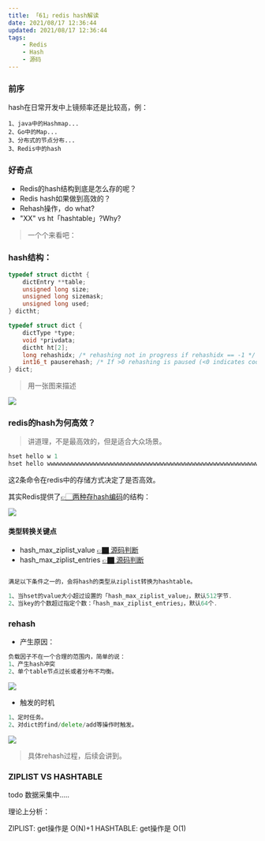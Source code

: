 ```yaml
---
title: 「61」redis hash解读
date: 2021/08/17 12:36:44
updated: 2021/08/17 12:36:44
tags:
    - Redis
    - Hash
    - 源码
---
```


### 前序

hash在日常开发中上镜频率还是比较高，例：

```
1、java中的Hashmap...
2、Go中的Map...
3、分布式的节点分布...
3、Redis中的hash
```

### 好奇点

* Redis的hash结构到底是怎么存的呢？
* Redis hash如果做到高效的？
* Rehash操作，do what?
* "XX" vs ht「hashtable」?Why?

<!--more-->

>一个个来看吧：

### hash结构：

```c++
typedef struct dictht {
    dictEntry **table;
    unsigned long size;
    unsigned long sizemask;
    unsigned long used;
} dictht;

typedef struct dict {
    dictType *type;
    void *privdata;
    dictht ht[2];
    long rehashidx; /* rehashing not in progress if rehashidx == -1 */
    int16_t pauserehash; /* If >0 rehashing is paused (<0 indicates coding error) */
} dict;
```

>用一张图来描述

![](https://crab-1251738482.cos.ap-guangzhou.myqcloud.com/clipboard_20210817_094456.png)

### redis的hash为何高效？

>讲道理，不是最高效的，但是适合大众场景。

```go
hset hello w 1
hset hello wwwwwwwwwwwwwwwwwwwwwwwwwwwwwwwwwwwwwwwwwwwwwwwwwwwwwwwwwwwwwwwwwwwwwwwwwwww 1
```

这2条命令在redis中的存储方式决定了是否高效。

其实Redis提供了[👉🏻两种存hash编码](https://github.com/redis/redis/blob/6.2/src/server.h#L701)的结构：

![](https://crab-1251738482.cos.ap-guangzhou.myqcloud.com/clipboard_20210817_095231.png)

#### 类型转换关键点

* hash_max_ziplist_value [👉🏿 源码判断](https://github.com/redis/redis/blob/6.2/src/t_hash.c#L47)
* hash_max_ziplist_entries [👉🏿 源码判断](https://github.com/redis/redis/blob/6.2/src/t_hash.c#L235)

```go

满足以下条件之一的，会将hash的类型从ziplist转换为hashtable。

1、当hset的value大小超过设置的「hash_max_ziplist_value」，默认512字节. 
2、当key的个数超过指定个数：「hash_max_ziplist_entries」，默认64个.
```



### rehash

* 产生原因：

```go
负载因子不在一个合理的范围内，简单的说：
1、产生hash冲突
2、单个table节点过长或者分布不均衡。
```

![](https://crab-1251738482.cos.ap-guangzhou.myqcloud.com/clipboard_20210817_104655.png)


* 触发的时机

```go
1、定时任务。
2、对dict的find/delete/add等操作时触发。
```

![](https://crab-1251738482.cos.ap-guangzhou.myqcloud.com/clipboard_20210817_115402.png)
>具体rehash过程，后续会讲到。

### ZIPLIST VS HASHTABLE

todo 数据采集中.....

理论上分析：

ZIPLIST:   get操作是 O(N)+1
HASHTABLE: get操作是 O(1)